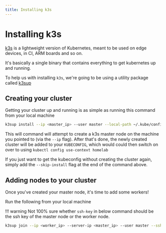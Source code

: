 ```yaml
---
title: Installing k3s
---
```


# Installing k3s

[k3s](https://rancher.com/docs/k3s/latest/en/) is a lightweight version of Kubernetes, meant to be used on edge devices,
in CI, ARM boards and so on.

It's basically a single binary that contains everything to get kubernetes up and running.

To help us with installing `k3s`, we're going to be using a utility package
called [k3sup](https://github.com/alexellis/k3sup)

## Creating your cluster

Getting your cluster up and running is as simple as running this command from your local machine

```sh
k3sup install --ip <master_ip> --user master --local-path ~/.kube/config --merge --context homelab --ssh-key <ssh_key> --k3s-channel latest --no-extras
```

This will command will attempt to create a k3s master node on the machine you pointed to (via the `--ip` flag). After
that's done, the newly created cluster will be added to your `KUBECONFIG`, which would could then switch on over to
using `kubectl config use-context homelab`

If you just want to get the kubeconfig without creating the cluster again, simply add the `--skip-install` flag at the
end of the command above.

## Adding nodes to your cluster

Once you've created your master node, it's time to add some workers!

Run the following from your local machine

!!! warning Not 100% sure whether `ssh-key` in below command should be the ssh key of the master node or the worker
node.

```sh
k3sup join --ip <worker_ip> --server-ip <master_ip> --user master --ssh-key <master_ssh_key> --k3s-channel latest
```